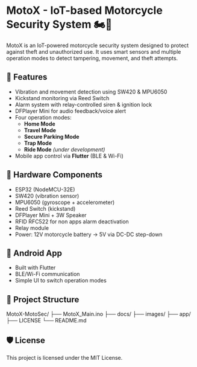 # MotoX - IoT-based Motorcycle Security System 🏍️🔐

MotoX is an IoT-powered motorcycle security system designed to protect against theft and unauthorized use. It uses smart sensors and multiple operation modes to detect tampering, movement, and theft attempts.

## 🔧 Features
- Vibration and movement detection using SW420 & MPU6050
- Kickstand monitoring via Reed Switch
- Alarm system with relay-controlled siren & ignition lock
- DFPlayer Mini for audio feedback/voice alert
- Four operation modes:
  - **Home Mode**
  - **Travel Mode**
  - **Secure Parking Mode**
  - **Trap Mode**
  - **Ride Mode** *(under development)*
- Mobile app control via **Flutter** (BLE & Wi-Fi)

## 🧰 Hardware Components
- ESP32 (NodeMCU-32E)
- SW420 (vibration sensor)
- MPU6050 (gyroscope + accelerometer)
- Reed Switch (kickstand)
- DFPlayer Mini + 3W Speaker
- RFID RFC522 for non apps alarm deactivation
- Relay module
- Power: 12V motorcycle battery → 5V via DC-DC step-down

## 📱 Android App
- Built with Flutter
- BLE/Wi-Fi communication
- Simple UI to switch operation modes

## 📂 Project Structure
MotoX-MotoSec/
├── MotoX_Main.ino
├── docs/
├── images/
├── app/
├── LICENSE
└── README.md


## 🛡️ License
This project is licensed under the MIT License.
